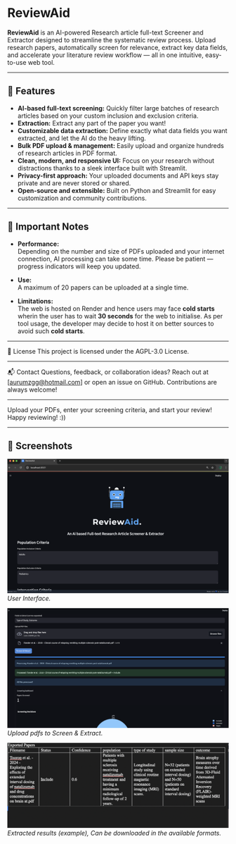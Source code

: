 # ReviewAid

**ReviewAid** is an AI-powered Research article full-text Screener and Extractor designed to streamline the systematic review process. Upload research papers, automatically screen for relevance, extract key data fields, and accelerate your literature review workflow — all in one intuitive, easy-to-use web tool.

---

## 🚀 Features

- **AI-based full-text screening:** Quickly filter large batches of research articles based on your custom inclusion and exclusion criteria.  
- **Extraction:** Extract any part of the paper you want! 
- **Customizable data extraction:** Define exactly what data fields you want extracted, and let the AI do the heavy lifting.  
- **Bulk PDF upload & management:** Easily upload and organize hundreds of research articles in PDF format.
- **Clean, modern, and responsive UI:** Focus on your research without distractions thanks to a sleek interface built with Streamlit.  
- **Privacy-first approach:** Your uploaded documents and API keys stay private and are never stored or shared.  
- **Open-source and extensible:** Built on Python and Streamlit for easy customization and community contributions.  

---

## 📝 Important Notes

- **Performance:**  
  Depending on the number and size of PDFs uploaded and your internet connection, AI processing can take some time. Please be patient — progress indicators will keep you updated. 

- **Use:**  
   A maximum of 20 papers can be uploaded at a single time.

- **Limitations:**  
  The web is hosted on Render and hence users may face **cold starts** wherin the user has to wait **30 seconds** for the web to initialise. 
  As per tool usage, the developer may decide to host it on better sources to avoid such **cold starts**.

   

---

📄 License
This project is licensed under the AGPL-3.0 License.

---


📬 Contact
Questions, feedback, or collaboration ideas? Reach out at [aurumzgg@hotmail.com] or open an issue on GitHub.
Contributions are always welcome!

---


Upload your PDFs, enter your screening criteria, and start your review! 
Happy reviewing! :))


---



## 📸 Screenshots


![User Interface](screenshots/screenshot1.png)  
*User Interface.*

![Upload PDFs](screenshots/screenshot2.png)  
*Upload pdfs to Screen & Extract.*


![Result](screenshots/screenshot4.png)  
*Extracted results (example), Can be downloaded in the available formats.*


